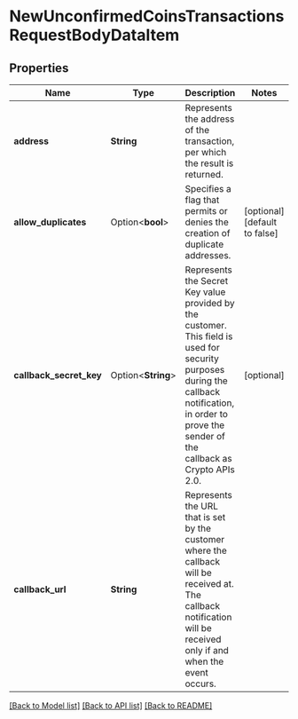 # NewUnconfirmedCoinsTransactionsRequestBodyDataItem

## Properties

Name | Type | Description | Notes
------------ | ------------- | ------------- | -------------
**address** | **String** | Represents the address of the transaction, per which the result is returned. | 
**allow_duplicates** | Option<**bool**> | Specifies a flag that permits or denies the creation of duplicate addresses. | [optional][default to false]
**callback_secret_key** | Option<**String**> | Represents the Secret Key value provided by the customer. This field is used for security purposes during the callback notification, in order to prove the sender of the callback as Crypto APIs 2.0. | [optional]
**callback_url** | **String** | Represents the URL that is set by the customer where the callback will be received at. The callback notification will be received only if and when the event occurs. | 

[[Back to Model list]](../README.md#documentation-for-models) [[Back to API list]](../README.md#documentation-for-api-endpoints) [[Back to README]](../README.md)


